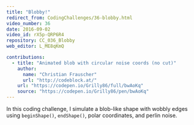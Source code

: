 ```yaml
---
title: "Blobby!"
redirect_from: CodingChallenges/36-blobby.html
video_number: 36
date: 2016-09-02
video_id: rX5p-QRP6R4
repository: CC_036_Blobby
web_editor: L_ME8qKmQ

contributions:
  - title: "Animated blob with circular noise coords (no cut)"
    author:
      name: "Christian Frauscher"
      url: "http://codeblock.at/"
    url: "https://codepen.io/Grilly86/full/bwAoKq"
    source: "https://codepen.io/Grilly86/pen/bwAoKq"
---
```


In this coding challenge, I simulate a blob-like shape with wobbly edges using `beginShape()`, `endShape()`, polar coordinates, and perlin noise.
